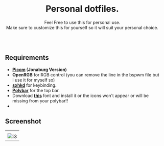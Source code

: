 <br>

<h1 align="center">
  Personal dotfiles.
</h1>

<p align="center">
  Feel Free to use this for personal use.<br>
  Make sure to customize this for yourself so it will suit your personal choice.
</p>

<br><br>

## Requirements
- **[Picom](https://github.com/jonaburg/picom) (Jonaburg Version)** <br>
- **OpenRGB** for RGB control (you can remove the line in the bspwm file but I use it for myself so)<br>
- **[sxhkd](https://archlinux.org/packages/community/x86_64/sxhkd/)** for keybinding.<br>
- **[Polybar](https://github.com/polybar/polybar)** for the top bar.<br>
- Download **[this](https://github.com/DashCruft/dotfiles/blob/main/Font_Awesome_6_Pro_Regular.ttf)** font and install it or the icons won't appear or will be missing from your polybar!!
- 
## Screenshot

<div align=center>
  <table>
    <tr>
      <td>
      </td>
    </tr>
    <tr>
      <td>
        <img src="https://user-images.githubusercontent.com/59381835/141885334-99d647a8-2fdd-4552-9d11-582580df4b76.png" alt="i3">
      </td>
    </tr>
  </table>
</div>


